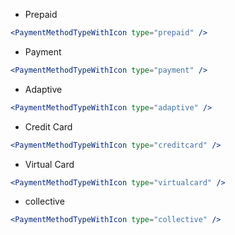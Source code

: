 - Prepaid

```jsx
<PaymentMethodTypeWithIcon type="prepaid" />
```

- Payment

```jsx
<PaymentMethodTypeWithIcon type="payment" />
```

- Adaptive

```jsx
<PaymentMethodTypeWithIcon type="adaptive" />
```

- Credit Card

```jsx
<PaymentMethodTypeWithIcon type="creditcard" />
```

- Virtual Card

```jsx
<PaymentMethodTypeWithIcon type="virtualcard" />
```

- collective

```jsx
<PaymentMethodTypeWithIcon type="collective" />
```
